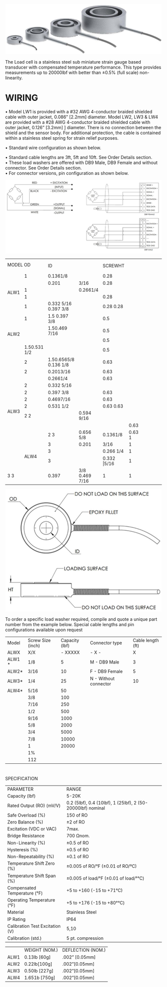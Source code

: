 ![](images/bc7f09a96c85a86c37ed1ee44ac25b42e072bc4c24a050170dbe03a466a3be24.jpg)

The Load cell is a stainless steel sub miniature strain gauge based transducer with compensated temperature performance. This type provides measurements up to 20000lbf with better than $\pm 0 . 5 \%$ (full scale) non-linearity.

# WIRING

• Model LW1 is provided with a #32 AWG 4-conductor braided shielded cable with outer jacket, 0.086” $\left[ 2 . 2 \mathsf { m m } \right]$ diameter. Model LW2, LW3 & LW4 are provided with a #28 AWG 4-conductor braided shielded cable with outer jacket, 0.126” $\left[ 3 . 2 \mathsf { m m } \right]$ ] diameter. There is no connection between the shield and the sensor body. For additional protection, the cable is contained within a stainless steel spring for strain relief purposes.

• Standard wire configuration as shown below.

• Standard cable lengths are 3ft, 5ft and 10ft. See Order Details section.   
• These load washers are offered with DB9 Male, DB9 Female and without connector. See Order Details section.   
• For connector versions, pin configuration as shown below.

![](images/3bf5a7193fc121a9cc008ecb16efd332f9b56adfc5e8170c9d9df189d5b0daa8.jpg)

<table><tr><td colspan="2">MODEL OD</td><td rowspan="2">ID</td><td rowspan="2"></td><td rowspan="2">SCREWHT</td><td rowspan="2"></td><td colspan="8"></td><td colspan="4">CoihnoiT CapaCiies</td></tr><tr><td></td><td></td><td></td><td></td><td></td><td></td><td></td><td></td><td></td><td></td><td></td><td></td><td></td><td></td></tr><tr><td rowspan="5">ALW1</td><td>1</td><td>0.1361/8</td><td></td><td>0.28</td><td></td><td></td><td></td><td></td><td></td><td></td><td></td><td></td><td></td><td></td><td></td><td></td><td></td></tr><tr><td></td><td>0.201</td><td>3/16</td><td>0.28</td><td></td><td></td><td></td><td></td><td></td><td></td><td></td><td></td><td></td><td></td><td></td><td></td><td></td></tr><tr><td>1</td><td></td><td>0.2661/4</td><td></td><td></td><td></td><td></td><td></td><td></td><td></td><td></td><td></td><td></td><td></td><td></td><td></td><td></td></tr><tr><td>1</td><td></td><td></td><td>0.28</td><td></td><td></td><td></td><td></td><td></td><td></td><td></td><td></td><td></td><td></td><td></td><td></td><td></td></tr><tr><td>1</td><td>0.332 5/16 0.397 3/8</td><td></td><td>0.28 0.28</td><td></td><td></td><td></td><td></td><td></td><td></td><td></td><td></td><td></td><td></td><td></td><td></td><td></td></tr><tr><td rowspan="4">ALW2</td><td>1</td><td>1.5 0.397 3/8</td><td></td><td>0.5</td><td></td><td></td><td></td><td></td><td></td><td></td><td></td><td></td><td></td><td></td><td></td><td></td><td></td></tr><tr><td></td><td>1.50.469 7/16</td><td></td><td>0.5</td><td></td><td></td><td></td><td></td><td></td><td></td><td></td><td></td><td></td><td></td><td></td><td></td><td></td></tr><tr><td></td><td></td><td></td><td>0.5</td><td></td><td></td><td></td><td></td><td></td><td></td><td></td><td></td><td></td><td></td><td></td><td></td><td></td></tr><tr><td>1.50.531 1/2</td><td></td><td></td><td>0.5</td><td></td><td></td><td></td><td></td><td></td><td></td><td></td><td></td><td></td><td></td><td></td><td></td><td></td></tr><tr><td rowspan="13">ALW3</td><td>2</td><td>1.50.6565/8 0.136 1/8</td><td></td><td>0.63</td><td></td><td></td><td></td><td></td><td></td><td></td><td></td><td></td><td></td><td></td><td></td><td></td><td></td></tr><tr><td>2</td><td>0.2013/16</td><td></td><td>0.63</td><td></td><td></td><td></td><td></td><td></td><td></td><td></td><td></td><td></td><td></td><td></td><td></td><td></td></tr><tr><td></td><td>0.2661/4</td><td></td><td>0.63</td><td></td><td></td><td></td><td></td><td></td><td></td><td></td><td></td><td></td><td></td><td></td><td></td><td></td></tr><tr><td>2</td><td>0.332 5/16</td><td></td><td></td><td></td><td></td><td></td><td></td><td></td><td></td><td></td><td></td><td></td><td></td><td></td><td></td><td></td></tr><tr><td>2</td><td>0.397 3/8</td><td></td><td>0.63</td><td></td><td></td><td></td><td></td><td></td><td></td><td></td><td></td><td></td><td></td><td></td><td></td><td></td></tr><tr><td>2</td><td>0.4697/16</td><td></td><td>0.63</td><td></td><td></td><td></td><td></td><td></td><td></td><td></td><td></td><td></td><td></td><td></td><td></td><td></td></tr><tr><td>2</td><td>0.531 1/2</td><td></td><td>0.63 0.63</td><td></td><td></td><td></td><td></td><td></td><td></td><td></td><td></td><td></td><td></td><td></td><td></td><td></td></tr><tr><td>2 2</td><td></td><td>0.594 9/16</td><td></td><td></td><td></td><td></td><td></td><td></td><td></td><td></td><td></td><td></td><td></td><td></td><td></td><td></td></tr><tr><td></td><td></td><td></td><td></td><td>0.63</td><td></td><td></td><td></td><td></td><td></td><td></td><td></td><td></td><td></td><td></td><td></td><td></td><td></td></tr><tr><td rowspan="13">ALW4</td><td>2 3</td><td>0.656 5/8</td><td>0.1361/8</td><td>0.63 1</td><td></td><td></td><td></td><td></td><td></td><td></td><td></td><td></td><td></td><td></td><td></td><td></td><td></td><td></td></tr><tr><td>3</td><td>0.201</td><td>3/16</td><td>1</td><td></td><td></td><td></td><td></td><td></td><td></td><td></td><td></td><td></td><td></td><td></td><td></td><td></td><td></td></tr><tr><td>3</td><td></td><td>0.266 1/4</td><td>1</td><td></td><td></td><td></td><td></td><td></td><td></td><td></td><td></td><td></td><td></td><td></td><td></td><td></td><td></td></tr><tr><td>3</td><td></td><td>0.332 |5/16</td><td>1</td><td></td><td></td><td></td><td></td><td></td><td></td><td></td><td></td><td></td><td></td><td></td><td></td><td></td><td></td></tr><tr><td>3 3</td><td>0.397</td><td>3/8 0.469 7/16</td><td>1</td><td>1</td><td></td><td></td><td></td><td></td><td></td><td></td><td></td><td></td><td></td></table>

![](images/550a5c23665fcf9acae4997312f2348f283fb4239d45d2f289b3af989a76c42a.jpg)

To order a specific load washer required, compile and quote a unique part number from the example below. Special cable lengths and pin configurations available upon request

<table><tr><td>Model</td><td>Screw Size (inch)</td><td>Capacity (lbf)</td><td>Connector type</td><td>Cable length (ft)</td></tr><tr><td>ALWX</td><td>X/X</td><td>- XXXXX</td><td>- X -</td><td>X</td></tr><tr><td>ALW1 *</td><td>1/8</td><td>5</td><td>M - DB9 Male</td><td>3</td></tr><tr><td>ALW2*</td><td>3/16</td><td>10</td><td>F - DB9 Female</td><td>5</td></tr><tr><td>ALW3*</td><td>1/4</td><td>25</td><td>N - Without connector</td><td>10</td></tr><tr><td>ALW4*</td><td>5/16</td><td>50</td><td></td><td></td></tr><tr><td></td><td>3/8</td><td>100</td><td></td><td></td></tr><tr><td></td><td>7/16</td><td>250</td><td></td><td></td></tr><tr><td></td><td>1/2</td><td>500</td><td></td><td></td></tr><tr><td></td><td>9/16</td><td>1000</td><td></td><td></td></tr><tr><td></td><td>5/8</td><td>2000</td><td></td><td></td></tr><tr><td></td><td>3/4</td><td>5000</td><td></td><td></td></tr><tr><td></td><td>7/8</td><td>10000</td><td></td><td></td></tr><tr><td></td><td>1</td><td>20000</td><td></td><td></td></tr><tr><td></td><td>1%</td><td></td><td></td><td></td></tr><tr><td></td><td>112</td><td></td><td></td><td></td></tr></table>

#

SPECIFICATION  

<table><tr><td>PARAMETER</td><td>RANGE</td></tr><tr><td>Capacity (lbf)</td><td>5-20K</td></tr><tr><td>Rated Output (RO) (mV/V)</td><td>0.2 (5lbf), 0.4 (10lbf), 1 (25lbf), 2 (50-20000lbf) nominal</td></tr><tr><td>Safe Overload (%)</td><td>150 of RO</td></tr><tr><td>Zero Balance (%)</td><td>±2 of RO</td></tr><tr><td>Excitation (VDC or VAC)</td><td>7max.</td></tr><tr><td>Bridge Resistance</td><td>700 Ωnom.</td></tr><tr><td>Non-Linearity (%)</td><td>±0.5 of RO</td></tr><tr><td>Hysteresis (%)</td><td>±0.5 of RO</td></tr><tr><td>Non-Repeatability (%)</td><td>±0.1 of RO</td></tr><tr><td>Temperature Shift Zero (%)</td><td>±0.005 of RO/°F (±0.01 of RO/ºC)</td></tr><tr><td>Temperature Shift Span (%)</td><td>±0.005 of load/°F (±0.01 of load/°℃)</td></tr><tr><td>Compensated Temperature (°F)</td><td>+5 to +160 (-15 to +71°C)</td></tr><tr><td>Operating Temperature (°F)</td><td>+5 to +176 (-15 to +80°℃)</td></tr><tr><td>Material</td><td>Stainless Steel</td></tr><tr><td>IP Rating</td><td>IP64</td></tr><tr><td>Calibration Test Excitation (V)</td><td>5,10</td></tr><tr><td>Calibration (std.)</td><td>5 pt. compression</td></tr></table>

<table><tr><td></td><td>WEIGHT (NOM.)</td><td>DEFLECTION (NOM.)</td></tr><tr><td>ALW1</td><td>0.13lb [60g]</td><td>.002” [0.05mm]</td></tr><tr><td>ALW2</td><td>0.22lb[100g]</td><td>.002”[0.05mm]</td></tr><tr><td>ALW3</td><td>0.50lb [227g]</td><td>.002”[0.05mm]</td></tr><tr><td>ALW4</td><td>1.651b [750g]</td><td>.002”[0.05mm]</td></tr></table>